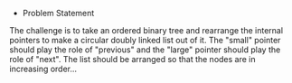 * Problem Statement

The challenge is to take an ordered binary tree and rearrange the internal
pointers to make a circular doubly linked list out of it. The "small" pointer
should play the role of "previous" and the "large" pointer should play the role
of "next". The list should be arranged so that the nodes are in increasing
order... 
